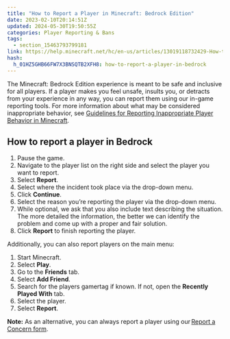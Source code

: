 ```yaml
---
title: "How to Report a Player in Minecraft: Bedrock Edition"
date: 2023-02-10T20:14:51Z
updated: 2024-05-30T19:50:55Z
categories: Player Reporting & Bans
tags:
  - section_15463793799181
link: https://help.minecraft.net/hc/en-us/articles/13019118732429-How-to-Report-a-Player-in-Minecraft-Bedrock-Edition
hash:
  h_01HZ5GHB66FW7X3BNSQTB2XFH8: how-to-report-a-player-in-bedrock
---
```


The Minecraft: Bedrock Edition experience is meant to be safe and inclusive for all players. If a player makes you feel unsafe, insults you, or detracts from your experience in any way, you can report them using our in-game reporting tools. For more information about what may be considered inappropriate behavior, see [Guidelines for Reporting Inappropriate Player Behavior in Minecraft](./Guidelines-for-Reporting-Inappropriate-Player-Behavior-in-Minecraft.md).

## How to report a player in Bedrock

1.  Pause the game.
2.  Navigate to the player list on the right side and select the player you want to report.
3.  Select **Report**.
4.  Select where the incident took place via the drop-down menu.
5.  Click **Continue**.
6.  Select the reason you’re reporting the player via the drop-down menu.
7.  While optional, we ask that you also include text describing the situation. The more detailed the information, the better we can identify the problem and come up with a proper and fair solution.
8.  Click **Report** to finish reporting the player.

Additionally, you can also report players on the main menu:

1.  Start Minecraft.
2.  Select **Play**.
3.  Go to the **Friends** tab.
4.  Select **Add Friend**.
5.  Search for the players gamertag if known. If not, open the **Recently Played With** tab.
6.  Select the player.
7.  Select **Report**.

**Note:** As an alternative, you can always report a player using our [Report a Concern form](https://help.minecraft.net/hc/en-us/requests/new?ticket_form_id=4416074743565).
